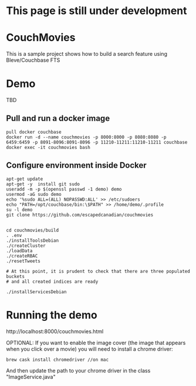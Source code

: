 # This page is still under development


# CouchMovies

This is a sample project shows how to build a search feature using Bleve/Couchbase FTS

# Demo
TBD

## Pull and run a docker image
```
pull docker couchbase
docker run -d --name couchmovies -p 8000:8000 -p 8080:8080 -p 6459:6459 -p 8091-8096:8091-8096 -p 11210-11211:11210-11211 couchbase
docker exec -it couchmovies bash
```
## Configure environment inside Docker
```
apt-get update
apt-get -y  install git sudo
useradd -m -p $(openssl passwd -1 demo) demo
usermod -aG sudo demo
echo '%sudo ALL=(ALL) NOPASSWD:ALL' >> /etc/sudoers
echo "PATH=/opt/couchbase/bin:\$PATH" >> /home/demo/.profile
su -l demo
git clone https://github.com/escapedcanadian/couchmovies


cd couchmovies/build
. .env
./installToolsDebian
./createCluster
./loadData
./createRBAC
./resetTweets

# At this point, it is prudent to check that there are three populated buckets
# and all created indices are ready

./installServicesDebian
```  


# Running the demo

http://localhost:8000/couchmovies.html


OPTIONAL: If you want to enable the image cover (the image that appears when you click over a movie) you will need to install a chrome driver:
```
brew cask install chromedriver //on mac
```

And then update the path to your chrome driver in the class "ImageService.java"
